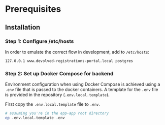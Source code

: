 # Prerequisites

## Installation

### Step 1: Configure /etc/hosts

In order to emulate the correct flow in development, add to `/etc/hosts`:

```sh
127.0.0.1 www.devolved-registrations-portal.local postgres
```

### Step 2: Set up Docker Compose for backend

Environment configuration when using Docker Compose is achieved using a `.env`
file that is passed to the docker containers. A template for the `.env` file is
provided in the repository (`.env.local.template`).

First copy the `.env.local.template` file to `.env`.

```sh
# assuming you're in the epp-app root directory
cp .env.local.template .env
```